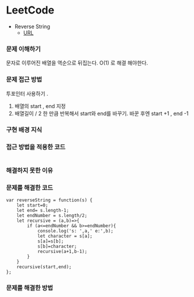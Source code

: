 # LeetCode
- Reverse String
  - [URL](https://leetcode.com/problems/reverse-string/)   

### 문제 이해하기
문자로 이루어진 배열을 역순으로 뒤집는다. 
O(1) 로 해결 해야한다. 

### 문제 접근 방법
투포인터 사용하기 .
1. 배열의 start , end 지정 
2. 배열길이 / 2 한 만큼 반복해서 start와 end를 바꾸기. 바꾼 후엔 start +1 , end -1

### 구현 배경 지식

### 접근 방법을 적용한 코드
```
```
### 해결하지 못한 이유

### 문제를 해결한 코드
```
var reverseString = function(s) {
    let start=0; 
    let end= s.length-1;
    let endNumber = s.length/2;
    let recursive = (a,b)=>{
        if (a<=endNumber && b>=endNumber){
            console.log('s: ',a,' e:',b);
            let character = s[a];
            s[a]=s[b];
            s[b]=character;
            recursive(a+1,b-1);
        }
    }
    recursive(start,end);
};
```

### 문제를 해결한 방법